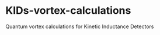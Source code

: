 KIDs-vortex-calculations
========================

Quantum vortex calculations for Kinetic Inductance Detectors

